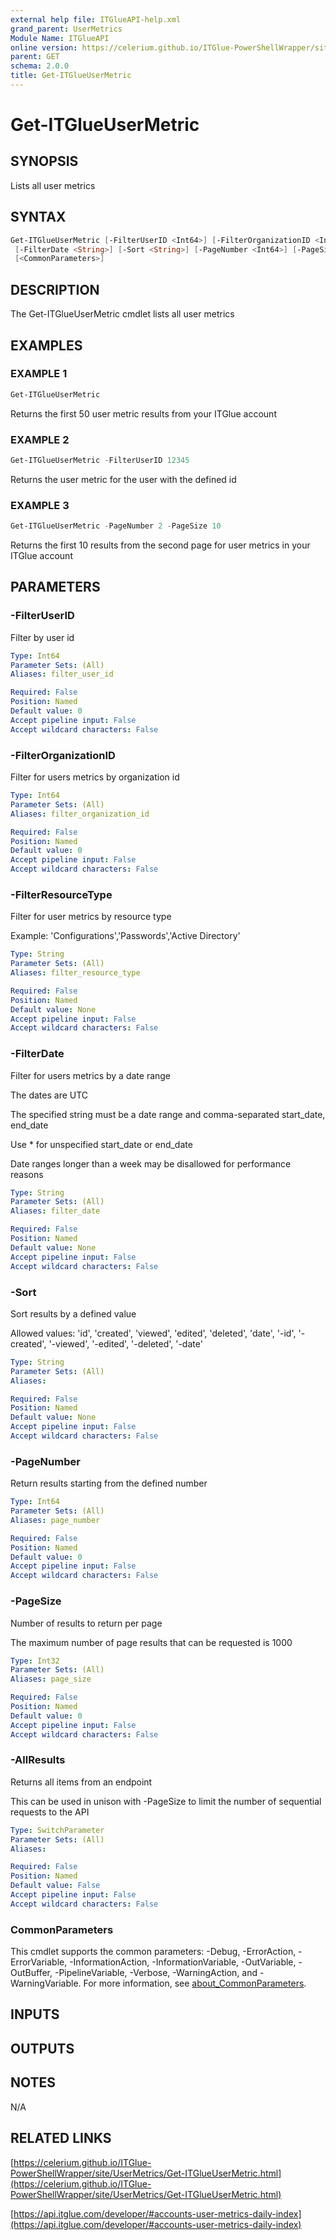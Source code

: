 ```yaml
---
external help file: ITGlueAPI-help.xml
grand_parent: UserMetrics
Module Name: ITGlueAPI
online version: https://celerium.github.io/ITGlue-PowerShellWrapper/site/UserMetrics/Get-ITGlueUserMetric.html
parent: GET
schema: 2.0.0
title: Get-ITGlueUserMetric
---
```


# Get-ITGlueUserMetric

## SYNOPSIS
Lists all user metrics

## SYNTAX

```powershell
Get-ITGlueUserMetric [-FilterUserID <Int64>] [-FilterOrganizationID <Int64>] [-FilterResourceType <String>]
 [-FilterDate <String>] [-Sort <String>] [-PageNumber <Int64>] [-PageSize <Int32>] [-AllResults]
 [<CommonParameters>]
```

## DESCRIPTION
The Get-ITGlueUserMetric cmdlet lists all user metrics

## EXAMPLES

### EXAMPLE 1
```powershell
Get-ITGlueUserMetric
```

Returns the first 50 user metric results from your ITGlue account

### EXAMPLE 2
```powershell
Get-ITGlueUserMetric -FilterUserID 12345
```

Returns the user metric for the user with the defined id

### EXAMPLE 3
```powershell
Get-ITGlueUserMetric -PageNumber 2 -PageSize 10
```

Returns the first 10 results from the second page for user metrics
in your ITGlue account

## PARAMETERS

### -FilterUserID
Filter by user id

```yaml
Type: Int64
Parameter Sets: (All)
Aliases: filter_user_id

Required: False
Position: Named
Default value: 0
Accept pipeline input: False
Accept wildcard characters: False
```

### -FilterOrganizationID
Filter for users metrics by organization id

```yaml
Type: Int64
Parameter Sets: (All)
Aliases: filter_organization_id

Required: False
Position: Named
Default value: 0
Accept pipeline input: False
Accept wildcard characters: False
```

### -FilterResourceType
Filter for user metrics by resource type

Example:
    'Configurations','Passwords','Active Directory'

```yaml
Type: String
Parameter Sets: (All)
Aliases: filter_resource_type

Required: False
Position: Named
Default value: None
Accept pipeline input: False
Accept wildcard characters: False
```

### -FilterDate
Filter for users metrics by a date range

The dates are UTC

The specified string must be a date range and comma-separated start_date, end_date

Use * for unspecified start_date or end_date

Date ranges longer than a week may be disallowed for performance reasons

```yaml
Type: String
Parameter Sets: (All)
Aliases: filter_date

Required: False
Position: Named
Default value: None
Accept pipeline input: False
Accept wildcard characters: False
```

### -Sort
Sort results by a defined value

Allowed values:
'id', 'created', 'viewed', 'edited', 'deleted', 'date',
'-id', '-created', '-viewed', '-edited', '-deleted', '-date'

```yaml
Type: String
Parameter Sets: (All)
Aliases:

Required: False
Position: Named
Default value: None
Accept pipeline input: False
Accept wildcard characters: False
```

### -PageNumber
Return results starting from the defined number

```yaml
Type: Int64
Parameter Sets: (All)
Aliases: page_number

Required: False
Position: Named
Default value: 0
Accept pipeline input: False
Accept wildcard characters: False
```

### -PageSize
Number of results to return per page

The maximum number of page results that can be
requested is 1000

```yaml
Type: Int32
Parameter Sets: (All)
Aliases: page_size

Required: False
Position: Named
Default value: 0
Accept pipeline input: False
Accept wildcard characters: False
```

### -AllResults
Returns all items from an endpoint

This can be used in unison with -PageSize to limit the number of
sequential requests to the API

```yaml
Type: SwitchParameter
Parameter Sets: (All)
Aliases:

Required: False
Position: Named
Default value: False
Accept pipeline input: False
Accept wildcard characters: False
```

### CommonParameters
This cmdlet supports the common parameters: -Debug, -ErrorAction, -ErrorVariable, -InformationAction, -InformationVariable, -OutVariable, -OutBuffer, -PipelineVariable, -Verbose, -WarningAction, and -WarningVariable. For more information, see [about_CommonParameters](http://go.microsoft.com/fwlink/?LinkID=113216).

## INPUTS

## OUTPUTS

## NOTES
N/A

## RELATED LINKS

[https://celerium.github.io/ITGlue-PowerShellWrapper/site/UserMetrics/Get-ITGlueUserMetric.html](https://celerium.github.io/ITGlue-PowerShellWrapper/site/UserMetrics/Get-ITGlueUserMetric.html)

[https://api.itglue.com/developer/#accounts-user-metrics-daily-index](https://api.itglue.com/developer/#accounts-user-metrics-daily-index)

